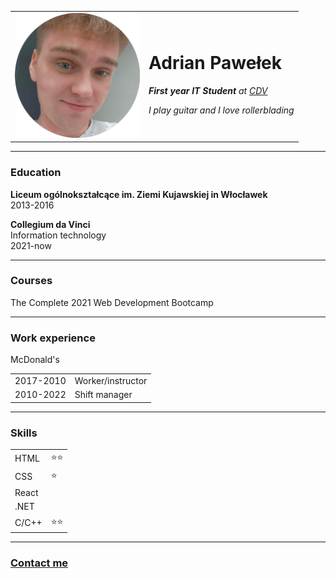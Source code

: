 <!DOCTYPE html>
<html lang="en">
<head>
    <meta charset="UTF-8">
    <meta http-equiv="X-UA-Compatible" content="IE=edge">
    <meta name="viewport" content="width=device-width, initial-scale=1.0">
    <title>Adrian Pawełek</title>
</head>
<body>
    <table cellspacing="25">
        <tr>
            <td><img src="adrian.png" alt="adrian pawelek picture" width="200" height="200"></td>
            <td>
                <h1>Adrian Pawełek</h1>
                <p><em><strong>First year IT Student</strong> at <a href="https://cdv.pl/">CDV</a></em></p>
                <p><em>I play guitar and I love rollerblading</em></p>
            </td>
        </tr>
    </table>
    <hr>
    <h3>Education</h3>
    <p><strong>Liceum ogólnokształcące im. Ziemi Kujawskiej in Włocławek</strong><br>2013-2016
    </p>
    <p><strong>Collegium da Vinci</strong><br>Information technology<br>2021-now</p>
    <hr>
    <h3>Courses</h3>
    <p>The Complete 2021 Web Development Bootcamp</p>
    <hr>
    <h3>Work experience</h3>
    <p>McDonald's</p>
    <table>
        <tr>
            <td>2017-2010</td>
            <td>Worker/instructor</td>
        </tr>
        <tr>
            <td>2010-2022</td>
            <td>Shift manager</td>
        </tr>
    </table>
    <hr>
    <h3>Skills</h3>
    <table cellspacing="5">
        <tr>
            <td>HTML</td>
            <td>⭐⭐</td>
        </tr>
        <tr>
            <td>CSS</td>
            <td>⭐</td>
        </tr>
        <tr>
            <td>React</td>
            <td></td>
        </tr>
        <tr>
            <td>.NET</td>
            <td></td>
        </tr>
        <tr>
            <td>C/C++</td>
            <td>⭐⭐</td>
        </tr>
    </table>
    <hr>
    <h3><a href="contact.html">Contact me</a></h3>
</body>
</html>
